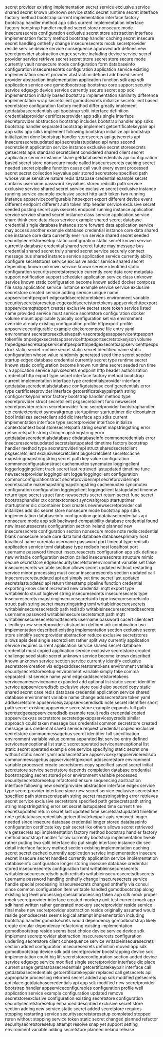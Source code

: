 secret provider existing implementation secret service exclusive service shared secret known unknown service static secret runtime secret interface factory method bootstrap current implementation interface factory bootstrap handler method app sdks current implementation interface factory bootstrap handler method secret store nonsecure mode insecuresecrets configuration exclusive secret store abstraction interface implementation factory method bootstrap handler caching secret insecure secret handling onthefly change insecuresecrets mock secretprovider reside service device service consequence approved adr defines new secretprovider abstraction edgex service including device service secret provider service retrieve secret secret store secret store secure mode currently vault nonsecure mode configuration form databaseinfo configuration insecuresecrets configuration application service existing implementation secret provider abstraction defined adr based secret provider abstraction implementation application function sdk app sdk application service one gomodbootstrap bootstrap core support security service edgexgo device service currently secure secret app sdk implementation initially based bootstrap implementation similarity difference implementation wrap secretclient gomodsecrets initialize secretclient based secretstore configuration factory method differ greatly implement getdatabasecredentials api bootstrap split interface definition credentialsprovider certificateprovider app sdks single interface secretprovider abstraction bootstrap includes bootstrap handler app sdks bootstrap handler separated bootstrap implement getcertificatekeypair api app sdks app sdks implement following bootstrap initialize api bootstrap initialization done bootstrap handler storesecrets api getsecrets api insecuresecretsupdated api secretslastupdated api wrap second secretclient application service instance exclusive secret storesecrets getsecrets apis standard secretclient considered shared client secret application service instance share getdatabasecredentials api configuration based secret store nonsecure mode called insecuresecrets caching secret needed secret pipeline function cause call vault every event processed secret secret collection keyvalue pair stored secretstore specified path whose value sensitive nature redis database credential example secret contains username password keyvalues stored redisdb path service exclusive service shared secret service exclusive secret exclusive instance running service example exclusive secret http auth token two running instance appserviceconfigurable httpexport export different device event different endpoint different auth token http header service exclusive secret seeded posting secret apivxsecrets endpoint running instance application service service shared secret instance class service application service share think core data class service example shared secret database credential single database instance store forward data application service may access another example database credential instance core data shared one instance core data currently ever run service shared secret seeded securitysecretstoresetup static configuration static secret known service currently database credential shared secret future may message bus credential shared secret truly shared secret service securely connect message bus shared instance service application service currently ability configure secretstores service exclusive andor service shared secret depending known unknown service known service identified static configuration securitysecretstoresetup currently core data core metadata support notification support scheduler application service class unknown service known static configuration become known added docker compose file snap application service instance example service service exclusive secretstore created service adding service unique name appservicehttpexport edgexaddsecretstoretokens environment variable securitysecretstoresetup edgexaddsecretstoretokens appservicehttpexport appservicemqttexport creates exclusive secret store token service listed name provided service must service secretstore configuration docker volume mount applicable typically configuration set via environment override already existing configuration profile httpexport profile appserviceconfigurable example dockercompose file entry yaml environment secretstoreexclusivepath vsecretedgexappservicehttpexport tokenfile tmpedgexsecretsappservicehttpexportsecretstokenjson volume tmpedgexsecretsappservicehttpexporttmpedgexsecretsappservicehttpexportroz static secret runtime secret static secret identified name static configuration whose value randomly generated seed time secret seeded startup edgex database credential currently secret type runtime secret known static configuration become known run time secret seeded run time via application service apivxsecrets endpoint http header authorization credential http export type secret interface factory method bootstrap current implementation interface type credentialsprovider interface getdatabasecredentialsdatabase configdatabase configcredentials error type certificateprovider interface getcertificatekeypairpath string configcertkeypair error factory bootstrap handler method type secretprovider struct secretclient pkgsecretclient func newsecret secretprovider return secretprovider func secretprovider bootstraphandler ctx contextcontext syncwaitgroup startuptimer startuptimer dic dicontainer bool intializes secretclient add dic interface app sdks current implementation interface type secretprovider interface initialize contextcontext bool storesecretspath string secret mapstringstring error getsecretspath string string mapstringstring error getdatabasecredentialsdatabase dbdatabaseinfo commoncredentials error insecuresecretsupdated secretslastupdated timetime factory bootstrap handler method type secretproviderimpl struct sharedsecretclient pkgsecretclient exclusivesecretclient pkgsecretclient secretscache mapstringmapstringstring secret path key value configuration commonconfigurationstruct cachemuxtex syncmutex loggingclient loggerloggingclient track secret last retrieved lastupdated timetime func newsecretprovider loggingclient loggerloggingclient configuration commonconfigurationstruct secretproviderimpl secretproviderimpl secretscache makemapstringmapstringstring cachemuxtex syncmutex configuration configuration loggingclient loggingclient lastupdated timenow return type secret struct func newsecrets secret return secret func secret bootstraphandler ctx contextcontext syncwaitgroup startuptimer startuptimer dic dicontainer bool creates newnewsecretprovider call initailizes add dic secret store nonsecure mode bootstrap app sdks implementation databaseinfo configuration getdatabasecredentials api nonsecure mode app sdk backward compatibility database credential found new insecuresecrets configuration section ireland planned new insecuresecrets configuration section nonsecure mode note redis credential blank nonsecure mode core data toml database databasesprimary host localhost name coredata username password port timeout type redisdb application service toml database type redisdb host localhost port username password timeout insecuresecrets configuration app sdk defines new writable configuration section called insecuresecrets structure mimic secure secretstore edgexsecuritysecretstoreenvironment variable set false insecuresecrets writable section allows secret updated without restarting service minor processing must occur insecuresecrets section updated call insecuresecretsupdated api api simply set time secret last updated secretslastupdated api return timestamp pipeline function credential exporting know client recreated new credential mqtt export type writableinfo struct loglevel string insecuresecrets insecuresecrets type insecuresecrets mapstringinsecuresecretsinfo type insecuresecretsinfo struct path string secret mapstringstring toml writableinsecuresecrets writableinsecuresecretsdb path redisdb writableinsecuresecretsdbsecrets username password writableinsecuresecretsmqtt path mqtt writableinsecuresecretsmqttsecrets username password cacert clientcert clientkey new secretprovider abstraction defined adr combination two implementation described existing implementation section exclusive secret store simplify secretprovider abstraction reduce exclusive secretstores allows apis deal single secretclient rather split way currently application service requires current application service shared secret database credential must copied application service exclusive secretstore created challenge seed static secret unknown service become known described known unknown service section service currently identify exclusive secretstore creation via edgexaddsecretstoretokens environment variable securitysecretstoresetup environment variable simply take comma separated list service name yaml edgexaddsecretstoretokens servicenameservicename expanded add optional list static secret identifier service appserviceredisdb exclusive store could also seeded copy static shared secret case redis database credential application service shared database environment variable name change addsecretstore token yaml addsecretstore appservicexyzappserviceredisdb note secret identifier short path secret existing appservice secretstore example expands full path secretedgexappserviceredisdb example result redis credential copied appservicexyzs secretstore secretedgexappservicexyzredis similar approach could taken message bus credential common secretstore created message bus credential saved service request credential copied exclusive secretstore commonmessagebus secret identifier full specification environment variable value comma separated list service entry defined servicenameoptional list static secret sperated servicenameoptional list static secret sperated example one service specifying static secret one without static secret yaml addsecretstore appservicexyzappserviceredisdb commonmessagebus appservicehttpexport addsecretstore environment variable processed create secretstores copy specified saved secret initial secretstore service secretstore depends completion database credential bootstrapping secret stored prior environment variable processed securitysecretstoresetup refactored ensure sequencing abstraction interface following new secretprovider abstraction interface edgex service type secretprovider interface store new secret service exclusive secretstore specified path storesecretspath string secret mapstringstring error retrieves secret service exclusive secretstore specified path getsecretspath string string mapstringstring error set secret lastupdated time current time secretsupdated return secret last updated time secretslastupdated timetime note getdatabasecredentials getcertificatekeypair apis removed longer needed since insecure database credential longer stored databaseinfo configuration certificate key pair secret like others allows secret retrieved via getsecrets api implementation factory method bootstrap handler factory method bootstrap handler follow currently bootstrap implementation tweak rather putting two split interface dic put single interface instance dic see detail interface factory method section existing implementation caching secret secret cached currently application service implementation insecure secret insecure secret handled currently application service implementation databaseinfo configuration longer storing insecure database credential stored insecuresecrets configuration toml writableinsecuresecrets writableinsecuresecretsdb path redisdb writableinsecuresecretsdbsecrets username password handling onthefly change insecuresecrets service handle special processing insecuresecrets changed onthefly via consul since common configuration item writable handled gomodbootstrap along existing log level processing special processing taken app sdk mock proper mock secretprovider interface created mockery unit test current mock app sdk hand written rather generated mockery secretprovider reside service final make new secretprovider abstraction reside originally assumed would reside gomodsecrets seems logical attempt implementation including bootstrap handler gomodsecrets would dependency gomodbootstrap likely create circular dependency refactoring existing implementation gomodbootstrap reside seems best choice device service device sdk implement secretprovider abstraction insecuresercets configuration underling secretstore client consequence service writableinsecuresecrets section added configuration insecuresecrets definition moved app sdk gomodbootstrap device sdk add secretprovider bootstrapping device sdk implementation could big lift secretstoreconfiguration section added device service edgexgo service modified single secretprovider interface dic place current usage getdatabasecredentials getcertificatekeypair interface call getdatabasecredentials getcertificatekeypair replaced call getsecrets api appropriate processing returned secret added app sdk modified getsecrets api place getdatabasecredentials api app sdk modified new secretprovider bootstrap handler appserviceconfigurables configuration profile well application service example configuration updated remove secretstoreexclusive configuration existing secretstore configuration securitysecretstoresetup enhanced described exclusive secret store section adding new service static secret added secretstore requires stopping restarting service securitysecretstoresetup completed stopped rerun without stopping service token static secret changed planned refactor securitysecretstoresetup attempt resolve snap yet support setting environment variable adding secretstore planned ireland release